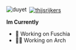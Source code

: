 <p><a target="_blank" rel="noopener noreferrer" href="https://camo.githubusercontent.com/de4d5300838661dbbcf97bd4ad17b3a9a1b213b6ebe94da96eeca29be958dc49/68747470733a2f2f6769746875622d726561646d652d73746174732e76657263656c2e6170702f6170692f746f702d6c616e67732f3f757365726e616d653d6475796574266c61796f75743d636f6d70616374"><img align="left" src="https://camo.githubusercontent.com/de4d5300838661dbbcf97bd4ad17b3a9a1b213b6ebe94da96eeca29be958dc49/68747470733a2f2f6769746875622d726561646d652d73746174732e76657263656c2e6170702f6170692f746f702d6c616e67732f3f757365726e616d653d6475796574266c61796f75743d636f6d70616374" alt="duyet" data-canonical-src="https://github-readme-stats.vercel.app/api/top-langs/?username=thijsrijkers&amp;layout=compact" style="max-width:100%;"></a></p>

<p>&nbsp;<a target="_blank" rel="noopener noreferrer" href="https://camo.githubusercontent.com/3674f83a4f7aafa40cc5b3102ce9d7033f000303397abd649e4b8bb56ecb7669/68747470733a2f2f6769746875622d726561646d652d73746174732e76657263656c2e6170702f6170693f757365726e616d653d64757965742673686f775f69636f6e733d74727565"><img align="center" src="https://camo.githubusercontent.com/3674f83a4f7aafa40cc5b3102ce9d7033f000303397abd649e4b8bb56ecb7669/68747470733a2f2f6769746875622d726561646d652d73746174732e76657263656c2e6170702f6170693f757365726e616d653d64757965742673686f775f69636f6e733d74727565" alt="thijsrijkers" data-canonical-src="https://github-readme-stats.vercel.app/api?username=duyet&amp;show_icons=true" style="max-width:100%;"></a></p>
<p><g-emoji class="g-emoji" alias="bar_chart" fallback-src="https://github.githubassets.com/images/icons/emoji/unicode/1f4ca.png"></g-emoji> <strong>Im Currently</strong></p>
<ul><li><g-emoji class="g-emoji" alias="books" fallback-src="https://github.githubassets.com/images/icons/emoji/unicode/1f4da.png">🌸</g-emoji> Working on Fuschia</li>
<li><g-emoji class="g-emoji" alias="books" fallback-src="https://github.githubassets.com/images/icons/emoji/unicode/1f4da.png">🧞‍♂️</g-emoji> Working on Arch</li></ul>
